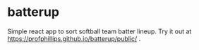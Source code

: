 # batterup
Simple react app to sort softball team batter lineup. Try it out at https://profphillips.github.io/batterup/public/ .
